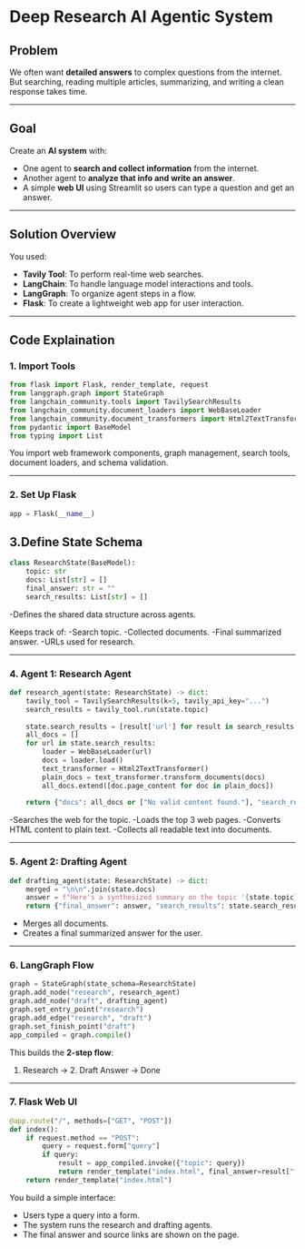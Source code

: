
# Deep Research AI Agentic System

## Problem
We often want **detailed answers** to complex questions from the internet. But searching, reading multiple articles, summarizing, and writing a clean response takes time.

---

## Goal
Create an **AI system** with:
- One agent to **search and collect information** from the internet.
- Another agent to **analyze that info and write an answer**.
- A simple **web UI** using Streamlit so users can type a question and get an answer.

---

## Solution Overview
You used:
- **Tavily Tool**: To perform real-time web searches.
- **LangChain**: To handle language model interactions and tools.
- **LangGraph**: To organize agent steps in a flow.
- **Flask**: To create a lightweight web app for user interaction.

---

## Code Explaination

### 1. Import Tools
```python
from flask import Flask, render_template, request
from langgraph.graph import StateGraph
from langchain_community.tools import TavilySearchResults
from langchain_community.document_loaders import WebBaseLoader
from langchain_community.document_transformers import Html2TextTransformer
from pydantic import BaseModel
from typing import List

```
You import web framework components, graph management, search tools, document loaders, and schema validation.

---

### 2. Set Up Flask
```python
app = Flask(__name__)

```

## 3.Define State Schema
```python
class ResearchState(BaseModel):
    topic: str
    docs: List[str] = []
    final_answer: str = ""
    search_results: List[str] = []

```
-Defines the shared data structure across agents.

Keeps track of:
-Search topic.
-Collected documents.
-Final summarized answer.
-URLs used for research.

---

### 4. Agent 1: Research Agent
```python
def research_agent(state: ResearchState) -> dict:
    tavily_tool = TavilySearchResults(k=5, tavily_api_key="...")
    search_results = tavily_tool.run(state.topic)
    
    state.search_results = [result['url'] for result in search_results[:3]]
    all_docs = []
    for url in state.search_results:
        loader = WebBaseLoader(url)
        docs = loader.load()
        text_transformer = Html2TextTransformer()
        plain_docs = text_transformer.transform_documents(docs)
        all_docs.extend([doc.page_content for doc in plain_docs])
        
    return {"docs": all_docs or ["No valid content found."], "search_results": state.search_results}

```
-Searches the web for the topic.
-Loads the top 3 web pages.
-Converts HTML content to plain text.
-Collects all readable text into documents.

---

### 5. Agent 2: Drafting Agent
```python
def drafting_agent(state: ResearchState) -> dict:
    merged = "\n\n".join(state.docs)
    answer = f"Here's a synthesized summary on the topic '{state.topic}':\n\n{merged}"
    return {"final_answer": answer, "search_results": state.search_results}

```
- Merges all documents.
- Creates a final summarized answer for the user.

---

### 6. LangGraph Flow
```python
graph = StateGraph(state_schema=ResearchState)
graph.add_node("research", research_agent)
graph.add_node("draft", drafting_agent)
graph.set_entry_point("research")
graph.add_edge("research", "draft")
graph.set_finish_point("draft")
app_compiled = graph.compile()
```
This builds the **2-step flow**:
1. Research → 2. Draft Answer → Done

---

### 7. Flask Web UI
```python
@app.route("/", methods=["GET", "POST"])
def index():
    if request.method == "POST":
        query = request.form["query"]
        if query:
            result = app_compiled.invoke({"topic": query})
            return render_template("index.html", final_answer=result["final_answer"], search_results=result["search_results"])
    return render_template("index.html")
```
You build a simple interface:
- Users type a query into a form.
- The system runs the research and drafting agents.
- The final answer and source links are shown on the page.
